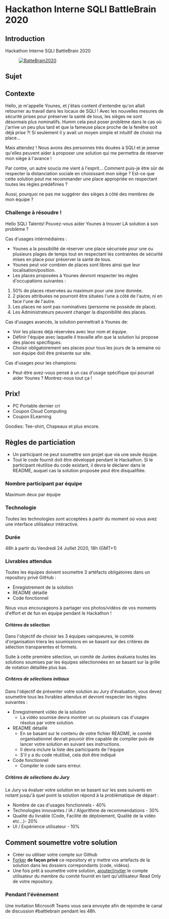 # Hackathon Interne SQLI BattleBrain 2020

## Introduction

Hackathon Interne SQLI BattleBrain 2020

&nbsp; &nbsp; &nbsp; &nbsp; &nbsp; &nbsp;[![BatteBrain2020](https://github.com/nabil/template/raw/master/content/images/battlebrain2020ut.png)](https://www.youtube.com/watch?feature=player_embedded&v=j-m7fWnJSqY)&nbsp; &nbsp; &nbsp; &nbsp; &nbsp; &nbsp;

## Sujet

## Contexte

Hello, je m'appelle Younes, et j'étais content d'entendre qu'on allait retourner au travail dans les locaux de SQLI ! Avec les nouvelles mesures de sécurité prises pour préserver la santé de tous, les sièges ne sont désormais plus nominatifs. Humm cela peut poser problème dans le cas où j'arrive un peu plus tard et que la fameuse place proche de la fenêtre soit déjà prise ?! Si seulement il y avait un moyen simple et intuitif de choisir ma place...

Mais attendez ! Nous avons des personnes très douées à SQLI et je pense qu'elles peuvent aider à proposer une solution qui me permettra de réserver mon siège à l'avance !

Par contre, un autre soucis me vient à l'esprit... Comment puis-je être sûr de respecter la distanciation sociale en choisissant mon siège ? Est-ce que cette solution peut me recommander une place appropriée en respectant toutes les règles prédéfinies ?

Aussi, pourquoi ne pas me suggérer des sièges à côté des membres de mon équipe ?

### Challenge à résoudre !

Hello SQLI Talents! Pouvez-vous aider Younes à trouver LA solution à son problème ?

Cas d'usages intérmédiaires :

- Younes a la possibilité de réserver une place sécurisée pour une ou plusieurs plages de temps tout en respectant les contraintes de sécurité mises en place pour préserver la santé de tous.
- Younes peut voir combien de places sont libres ainsi que leur localisation/position.
- Les places proposées à Younes devront respecter les règles d'occupations suivantes :
 1. 50% de places réservées au maximum pour une zone donnée.
 2. 2 places attribuées ne pourront être situées l'une à côté de l'autre, ni en face l'une de l'autre.
 3. Les places ne sont pas nominatives (personne ne possède de place).
 4. Les Administrateurs peuvent changer la disponibilité des places.

Cas d'usages avancés, la solution permettrait à Younes de:

- Voir les places déjà réservées avec leur nom et équipe.
- Définir l'équipe avec laquelle il travaille afin que la solution lui propose des places spécifiques.
- Choisir obligatoirement ses places pour tous les jours de la semaine où son équipe doit être présente sur site.

Cas d'usages pour les champions:

- Peut-être avez-vous pensé à un cas d'usage spécifique qui pourrait aider Younes ? Montrez-nous tout ça !

## Prix!

- PC Portable dernier cri
- Coupon Cloud Computing
- Coupon ELearning

Goodies: Tee-shirt, Chapeaux et plus encore.

## Règles de particiation

* Un participant ne peut soumettre son projet que via une seule équipe.
* Tout le code fournit doit être développé pendant le Hackathon. Si le participant réutilise du code existant, il devra le déclarer dans le README, auquel cas la solution proposée peut être disqualifiée.

### Nombre participant par équipe 

Maximum deux par équipe

### Technologie

Toutes les technologies sont acceptées à partir du moment où vous avez une interface utilisateur intéractive.

### Durée
48h à partir du Vendredi 24 Juillet 2020, 18h (GMT+1)

### Livrables attendus

Toutes les équipes doivent soumettre 3 artéfacts obligatoires dans un repository privé GitHub :
- Enregistrement de la solution
- README détaillé
- Code fonctionnel

Nous vous encourageons à partager vos photos/vidéos de vos moments d'effort et de fun en équipe pendant le Hackathon !

#### Critères de sélection

Dans l'objectif de choisir les 3 équipes vainqueures, le comité d'organisation triera les soumissions en se basant sur des critères de sélection transparentes et formels.

Suite à cette première sélection, un comité de Jurées évaluera toutes les solutions soumises par les équipes sélectionnées en se basant sur la grille de notation détaillée plus bas.

##### Critères de sélections initiaux

Dans l'objectif de présenter votre solution au Jury d'évaluation, vous devez soumettre tous les livrables attendus et devront respecter les règles suivantes :

- Enregistrement vidéo de la solution
  - La vidéo soumise devra montrer un ou plusieurs cas d'usages résolus par votre solution.
- README détaillé
  - En se basant sur le contenu de votre fichier README, le comité organisationnel devrait pouvoir être capable de compiler puis de lancer votre solution en suivant ses instructions.
  - Il devra inclure la liste des participants de l'équipe
  - S'il y a du code réutilisé, cela doit être indiqué
- Code fonctionnel
  - Compiler le code sans erreur.


##### Critères de sélections du Jury

Le Jury va évaluer votre solution en se basant sur les axes suivants en notant jusqu'à quel point la solution répond à la problématique de départ :

- Nombre de cas d'usages fonctionnels - 40%
- Technologies innovantes / IA / Algorithme de recommendations - 30%
- Qualité du livrable (Code, Facilité de déploiement, Qualité de la vidéo etc...)- 20%
- UI / Expérience utilisateur - 10%


## Comment soumettre votre solution

- Créer ou utiliser votre compte sur Github 
- [Forker](https://docs.github.com/en/github/getting-started-with-github/fork-a-repo) **de façon privé** ce repository et y mettre vos artefacts de la solution dans les dossiers correpondants (code, vidéos).
- Une fois prêt à soumettre votre solution, [ajouter/inviter](https://docs.github.com/en/github/setting-up-and-managing-your-github-user-account/inviting-collaborators-to-a-personal-repository) le compte utilisateur du membre du comité fournit en tant qu'utilisateur Read Only de votre repository. 

### Pendant l'événement

Une invitation Microsoft Teams vous sera envoyée afin de rejoindre le canal de discussion #battlebrain pendant les 48h.
